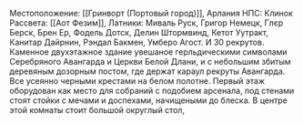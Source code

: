 Местоположение: [[Гринворт (Портовый город)]], Арлания
НПС: 
	Клинок Рассвета: [[Аот Фезим]], 
	Латники: Миваль Руск, Григор Немецк, Глєр Берск, Брен Ер, Фодель Дотск, Делин Штормвинд, Кетот Уутракт, Канитар Дайрнин, Рэндал Бакмен, Умберо Агост.
	И 30 рекрутов.
Каменное двухэтажное здание увешаное герльдическими символами Серебряного Авангарда и Церкви Белой Длани, и с небольшим збитым деревяным дозорным постом, где держат караул рекруты Авангарда. Все усеянно черными крестами на белом полотне. Первый этаж оборудован как место для собраний с подобием арсенала, под стенами стоят стойки с мечами и доспехами, начищеными до блеска. В центре этой комнаты стоит большой округлый стол, 